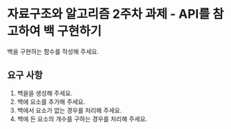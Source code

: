 # 자료구조와 알고리즘 2주차 과제 - API를 참고하여 백 구현하기

백을 구현하는 함수를 작성해 주세요.

## 요구 사항

1. 백을을 생성해 주세요.
2. 백에 요소를 추가해 주세요.
3. 백에서 요소가 없는 경우를 처리해 주세요.
4. 백에 든 요소의 개수를 구하는 경우를 처리해 주세요.
